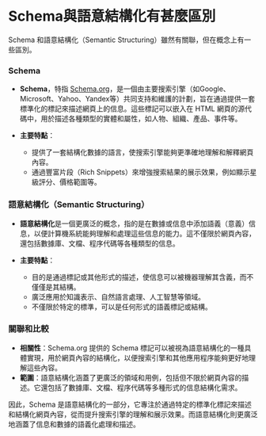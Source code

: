 # Schema與語意結構化有甚麼區別


Schema 和語意結構化（Semantic Structuring）雖然有關聯，但在概念上有一些區別。

### Schema

- **Schema**，特指 [Schema.org](https://schema.org/)，是一個由主要搜索引擎（如Google、Microsoft、Yahoo、Yandex等）共同支持和維護的計劃，旨在通過提供一套標準化的標記來描述網頁上的信息。這些標記可以嵌入在 HTML 網頁的源代碼中，用於描述各種類型的實體和屬性，如人物、組織、產品、事件等。
- **主要特點**：

  - 提供了一套結構化數據的語言，使搜索引擎能夠更準確地理解和解釋網頁內容。
  - 通過豐富片段（Rich Snippets）來增強搜索結果的展示效果，例如顯示星級評分、價格範圍等。

### 語意結構化（Semantic Structuring）

- **語意結構化**是一個更廣泛的概念，指的是在數據或信息中添加語義（意義）信息，以便計算機系統能夠理解和處理這些信息的能力。這不僅限於網頁內容，還包括數據庫、文檔、程序代碼等各種類型的信息。
- **主要特點**：

  - 目的是通過標記或其他形式的描述，使信息可以被機器理解其含義，而不僅僅是其結構。
  - 廣泛應用於知識表示、自然語言處理、人工智慧等領域。
  - 不僅限於特定的標準，可以是任何形式的語義標記或結構。

### 關聯和比較

- **相關性**：Schema.org 提供的 Schema 標記可以被視為語意結構化的一種具體實現，用於網頁內容的結構化，以便搜索引擎和其他應用程序能夠更好地理解這些內容。
- **範圍**：語意結構化涵蓋了更廣泛的領域和用例，包括但不限於網頁內容的描述。它還包括了數據庫、文檔、程序代碼等多種形式的信息結構化需求。

因此，Schema 是語意結構化的一部分，它專注於通過特定的標準化標記來描述和結構化網頁內容，從而提升搜索引擎的理解和展示效果。而語意結構化則更廣泛地涵蓋了信息和數據的語義化處理和描述。
